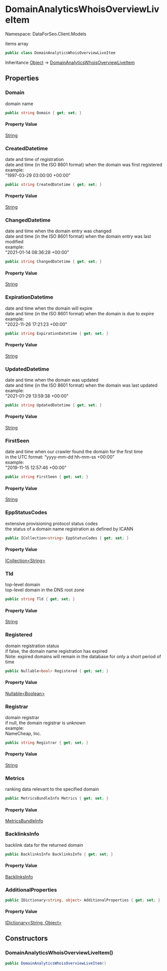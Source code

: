 # DomainAnalyticsWhoisOverviewLiveItem

Namespace: DataForSeo.Client.Models

items array

```csharp
public class DomainAnalyticsWhoisOverviewLiveItem
```

Inheritance [Object](https://docs.microsoft.com/en-us/dotnet/api/system.object) → [DomainAnalyticsWhoisOverviewLiveItem](./dataforseo.client.models.domainanalyticswhoisoverviewliveitem.md)

## Properties

### **Domain**

domain name

```csharp
public string Domain { get; set; }
```

#### Property Value

[String](https://docs.microsoft.com/en-us/dotnet/api/system.string)<br>

### **CreatedDatetime**

date and time of registration
 <br>date and time (in the ISO 8601 format) when the domain was first registered
 <br>example:
 <br>"1997-03-29 03:00:00 +00:00"

```csharp
public string CreatedDatetime { get; set; }
```

#### Property Value

[String](https://docs.microsoft.com/en-us/dotnet/api/system.string)<br>

### **ChangedDatetime**

date and time when the domain entry was changed
 <br>date and time (in the ISO 8601 format) when the domain entry was last modified
 <br>example:
 <br>"2021-01-14 08:36:28 +00:00"

```csharp
public string ChangedDatetime { get; set; }
```

#### Property Value

[String](https://docs.microsoft.com/en-us/dotnet/api/system.string)<br>

### **ExpirationDatetime**

date and time when the domain will expire
 <br>date and time (in the ISO 8601 format) when the domain is due to expire
 <br>example:
 <br>"2022-11-26 17:21:23 +00:00"

```csharp
public string ExpirationDatetime { get; set; }
```

#### Property Value

[String](https://docs.microsoft.com/en-us/dotnet/api/system.string)<br>

### **UpdatedDatetime**

date and time when the domain was updated
 <br>date and time (in the ISO 8601 format) when the domain was last updated
 <br>example:
 <br>"2021-01-29 13:59:38 +00:00"

```csharp
public string UpdatedDatetime { get; set; }
```

#### Property Value

[String](https://docs.microsoft.com/en-us/dotnet/api/system.string)<br>

### **FirstSeen**

date and time when our crawler found the domain for the first time
 <br>in the UTC format: “yyyy-mm-dd hh-mm-ss +00:00”
 <br>example:
 <br>"2019-11-15 12:57:46 +00:00"

```csharp
public string FirstSeen { get; set; }
```

#### Property Value

[String](https://docs.microsoft.com/en-us/dotnet/api/system.string)<br>

### **EppStatusCodes**

extensive provisioning protocol status codes
 <br>the status of a domain name registration as defined by ICANN

```csharp
public ICollection<string> EppStatusCodes { get; set; }
```

#### Property Value

[ICollection&lt;String&gt;](https://docs.microsoft.com/en-us/dotnet/api/system.collections.generic.icollection-1)<br>

### **Tld**

top-level domain
 <br>top-level domain in the DNS root zone

```csharp
public string Tld { get; set; }
```

#### Property Value

[String](https://docs.microsoft.com/en-us/dotnet/api/system.string)<br>

### **Registered**

domain registration status
 <br>if false, the domain name registration has expired
 <br>Note: expired domains will remain in the database for only a short period of time

```csharp
public Nullable<bool> Registered { get; set; }
```

#### Property Value

[Nullable&lt;Boolean&gt;](https://docs.microsoft.com/en-us/dotnet/api/system.nullable-1)<br>

### **Registrar**

domain registrar
 <br>if null, the domain registrar is unknown
 <br>example:
 <br>NameCheap, Inc.

```csharp
public string Registrar { get; set; }
```

#### Property Value

[String](https://docs.microsoft.com/en-us/dotnet/api/system.string)<br>

### **Metrics**

ranking data relevant to the specified domain

```csharp
public MetricsBundleInfo Metrics { get; set; }
```

#### Property Value

[MetricsBundleInfo](./dataforseo.client.models.metricsbundleinfo.md)<br>

### **BacklinksInfo**

backlink data for the returned domain

```csharp
public BacklinksInfo BacklinksInfo { get; set; }
```

#### Property Value

[BacklinksInfo](./dataforseo.client.models.backlinksinfo.md)<br>

### **AdditionalProperties**

```csharp
public IDictionary<string, object> AdditionalProperties { get; set; }
```

#### Property Value

[IDictionary&lt;String, Object&gt;](https://docs.microsoft.com/en-us/dotnet/api/system.collections.generic.idictionary-2)<br>

## Constructors

### **DomainAnalyticsWhoisOverviewLiveItem()**

```csharp
public DomainAnalyticsWhoisOverviewLiveItem()
```
